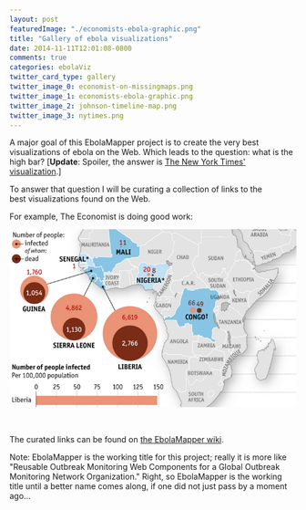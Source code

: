 ```yaml
---
layout: post
featuredImage: "./economists-ebola-graphic.png"
title: "Gallery of ebola visualizations"
date: 2014-11-11T12:01:08-0800
comments: true
categories: ebolaViz
twitter_card_type: gallery
twitter_image_0: economist-on-missingmaps.png
twitter_image_1: economists-ebola-graphic.png
twitter_image_2: johnson-timeline-map.png
twitter_image_3: nytimes.png
---
```

A major goal of this EbolaMapper project is to create the very best visualizations of ebola on the Web. Which leads to the question: what is the high bar? [**Update**: Spoiler, the answer is <a href='http://tigue.com/by-time/2014/11/13/nytimes-the-pace-car/'>The New York Times' visualization</a>.]

To answer that question I will be curating a collection of links to the best visualizations found on the Web.

For example, The Economist is doing good work:

<a title="The Economist: The toll of a tragedy" href='http://www.economist.com/blogs/graphicdetail/2014/11/ebola-graphics'><img src='economists-ebola-graphic.png' class='center'/></a>

&nbsp;

The curated links can be found on <a href="https://github.com/JohnTigue/EbolaMapper/wiki/Gallery-of-Ebola-Visualizations-Found-Across-the-Web">the EbolaMapper wiki</a>.

Note: EbolaMapper is the working title for this project; really it is more like "Reusable Outbreak Monitoring Web Components for a Global Outbreak Monitoring Network Organization." Right, so EbolaMapper is the working title until a better name comes along, if one did not just pass by a moment ago...
